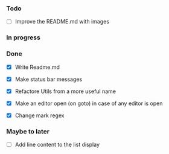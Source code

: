 ### Todo
- [ ] Improve the README.md with images

### In progress


### Done
- [x] Write Readme.md  
- [x] Make status bar messages
- [x] Refactore Utils from a more useful name
- [x] Make an editor open (on goto) in case of any editor is open
- [x] Change mark regex


### Maybe to later
- [ ] Add line content to the list display